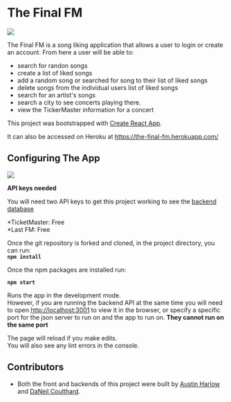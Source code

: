 # The Final FM

![](https://media.giphy.com/media/10YpWPBU7GAYwM/giphy.gif)

The Final FM is a song liking application that allows a user to login or create an account. From here a user will be able to:
- search for randon songs
- create a list of liked songs
- add a random song or searched for song to their list of liked songs
- delete songs from the individual users list of liked songs
- search for an artist's songs
- search a city to see concerts playing there.
- view the TickerMaster information for a concert

This project was bootstrapped with [Create React App](https://github.com/facebook/create-react-app).

It can also be accessed on Heroku at https://the-final-fm.herokuapp.com/

## Configuring The App

![](https://media.giphy.com/media/vVzH2XY3Y0Ar6/giphy.gif)

**API keys needed**

You will need two API keys to get this project working to see the [backend database](https://github.com/AustinBH/The-Final-FM-backend)

*TicketMaster: Free<br>
*Last FM: Free

Once the git repository is forked and cloned, in the project directory, you can run:<br>
**`npm install`**

Once the npm packages are installed run:<br>

**`npm start`**

Runs the app in the development mode.<br>
However, if you are running the backend API at the same time you will need to open [http://localhost:3001](http://localhost:3001) to view it in the browser, or specify a specific port for the json server to run on and the app to run on. **They cannot run on the same port**

The page will reload if you make edits.<br>
You will also see any lint errors in the console.



## Contributors
* Both the front and backends of this project were built by [Austin Harlow](https://github.com/AustinBH) and [DaNeil Coulthard](https://github.com/caffiendkitten).

